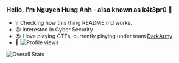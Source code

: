 ### Hello, I'm Nguyen Hung Anh - also known as k4t3pr0 👋 
- ❔ Checking how this thing README.md works.
- 😃 Interested in Cyber Security.
- 😍 I love playing CTFs, currently playing under team [DarkArmy](https://github.com/DarkArmy-ctf)
- 👀 ![Profile views](https://visitor-badge.laobi.icu/badge?page_id=k4t3pr0.k4t3pr0)
  
![Overall Stats](https://github-readme-stats.vercel.app/api?username=k4t3pr0&count_private=true&show_icons=true&hide=contribs)
